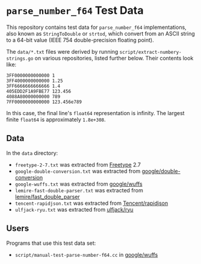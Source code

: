 # `parse_number_f64` Test Data

This repository contains test data for `parse_number_f64` implementations, also
known as `StringToDouble` or `strtod`, which convert from an ASCII string to a
64-bit value (IEEE 754 double-precision floating point).

The `data/*.txt` files were derived by running
`script/extract-numbery-strings.go` on various repositories, listed further
below. Their contents look like:

    3FF0000000000000 1
    3FF4000000000000 1.25
    3FF6666666666666 1.4
    405EDD2F1A9FBE77 123.456
    4088A80000000000 789
    7FF0000000000000 123.456e789

In this case, the final line's `float64` representation is infinity. The
largest finite `float64` is approximately `1.8e+308`.


## Data

In the `data` directory:

- `freetype-2-7.txt` was extracted from [Freetype](https://www.freetype.org/)
  2.7
- `google-double-conversion.txt` was extracted from
  [google/double-conversion](https://github.com/google/double-conversion)
- `google-wuffs.txt` was extracted from
  [google/wuffs](https://github.com/google/wuffs)
- `lemire-fast-double-parser.txt` was extracted from
  [lemire/fast\_double\_parser](https://github.com/lemire/fast_double_parser)
- `tencent-rapidjson.txt` was extracted from
  [Tencent/rapidjson](https://github.com/Tencent/rapidjson)
- `ulfjack-ryu.txt` was extracted from
  [ulfjack/ryu](https://github.com/ulfjack/ryu)


## Users

Programs that use this test data set:

- `script/manual-test-parse-number-f64.cc` in
  [google/wuffs](https://github.com/google/wuffs)
